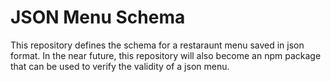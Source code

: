 # JSON Menu Schema

This repository defines the schema for a restaraunt menu saved in json format. In the near future, this repository will also become an npm package that can be used to verify the validity of a json menu.

